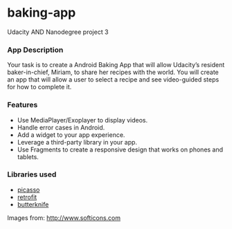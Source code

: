 # baking-app
Udacity AND Nanodegree project 3

### App Description

Your task is to create a Android Baking App that will allow Udacity’s resident baker-in-chief, Miriam, to share her recipes with the world. You will create an app that will allow a user to select a recipe and see video-guided steps for how to complete it.

### Features

*    Use MediaPlayer/Exoplayer to display videos.
*    Handle error cases in Android.
*    Add a widget to your app experience.
*    Leverage a third-party library in your app.
*    Use Fragments to create a responsive design that works on phones and tablets.


### Libraries used

* [picasso](http://square.github.io/picasso/)
* [retrofit](http://square.github.io/retrofit/)
* [butterknife](http://jakewharton.github.io/butterknife/)

Images from: http://www.softicons.com
